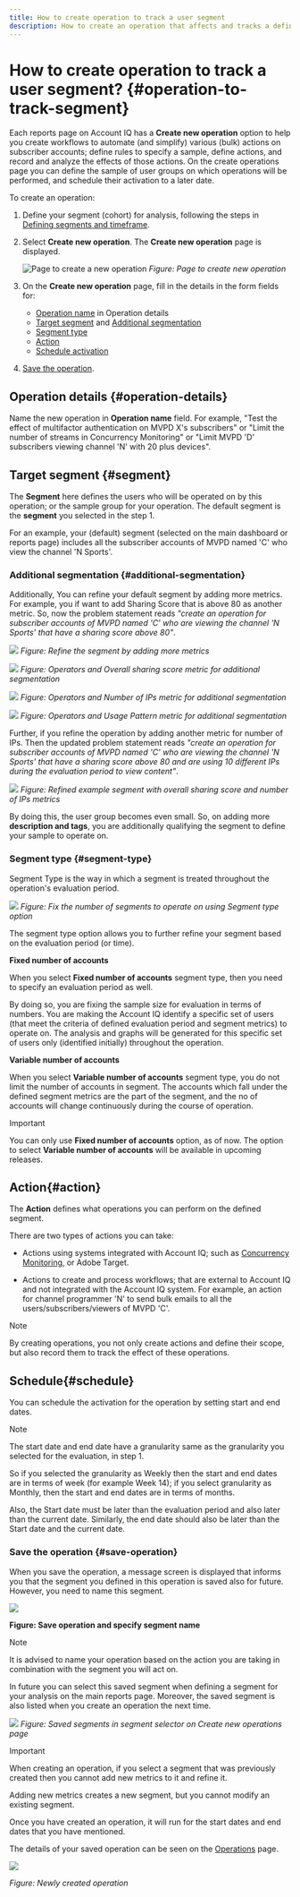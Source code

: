 ```yaml
---
title: How to create operation to track a user segment
description: How to create an operation that affects and tracks a defined segment of users.
---
```


# How to create operation to track a user segment? {#operation-to-track-segment}

Each reports page on Account IQ has a **Create new operation** option to help you create workflows to automate (and simplify) various (bulk) actions on subscriber accounts; define rules to specify a sample, define actions, and record and analyze the effects of those actions. On the create operations page you can define the sample of user groups on which operations will be performed, and schedule their activation to a later date.

To create an operation:

1. Define your segment (cohort) for analysis, following the steps in [Defining segments and timeframe](/help/AccountIQ/howto-select-segment-timeframe.md).

    <!--1. Select the desired MVPD(s).
    2. Select the desired programmer Channel(s).
    3. Specify a time period from the **Granularity and Timeframe** option.-->

1. Select **Create new operation**. The **Create new operation** page is displayed.

    ![Page to create a new operation](assets/create-new-operations.png)
    *Figure: Page to create new operation*

1. On the **Create new operation** page, fill in the details in the form fields for:
  
   * [Operation name](#operation-details) in Operation details
   * [Target segment](#segment) and [Additional segmentation](#additional-segmentation)
   * [Segment type](#segment-type)
   * [Action](#action)
   * [Schedule activation](#schedule)

1. [Save the operation](#save-operation).

## Operation details {#operation-details}

Name the new operation in **Operation name** field. For example, "Test the effect of multifactor authentication on MVPD X's subscribers" or "Limit the number of streams in Concurrency Monitoring" or "Limit MVPD 'D' subscribers viewing channel 'N' with 20 plus devices".

## Target segment {#segment}

The **Segment** here defines the users who will be operated on by this operation; or the sample group for your operation. The default segment is the **segment** you selected in the step 1.

<!--* The first segment entry in the **Segment** section, by default, shows the **segment** you selected in the step 1. This segment defines the subscribers of the MVPDs and Channels that will be affected by the operation being created.

* The **segment evaluation period** is the time period of analysis you selected in step 1 from **Granularity and Timeframe** option.
![](assets/operations-segment-selection.png)
*Figure: Segment and timeframe selection on the main page*-->

For an example, your (default) segment (selected on the main dashboard or reports page) includes all the subscriber accounts of MVPD named 'C' who view the channel 'N Sports'.

### Additional segmentation {#additional-segmentation}

Additionally, You can refine your default segment by adding more metrics. For example, you if want to add Sharing Score that is above 80 as another metric. So, now the problem statement reads *"create an operation for subscriber accounts of MVPD named 'C' who are viewing the channel 'N Sports' that have a sharing score above 80"*.

![](assets/addn-segments.png)
*Figure: Refine the segment by adding more metrics*

![](assets/add-metric-condition.png)
*Figure: Operators and Overall sharing score metric for additional segmentation*

![](assets/add-metric-condition2.png)
*Figure: Operators and Number of IPs metric for additional segmentation*

![](assets/add-metric-condition3.png)
*Figure: Operators and Usage Pattern metric for additional segmentation*

Further, if you refine the operation by adding another metric for number of IPs. Then the updated problem statement reads *"create an operation for subscriber accounts of MVPD named 'C' who are viewing the channel 'N Sports' that have a sharing score above 80 and are using 10 different IPs during the evaluation period to view content"*.

![](assets/refine-segment-operations.png)
*Figure: Refined example segment with overall sharing score and number of IPs metrics*

By doing this, the user group becomes even small. So, on adding more **description and tags**, you are additionally qualifying the segment to define your sample to operate on.

### Segment type {#segment-type}

Segment Type is the way in which a segment is treated throughout the operation's evaluation period.

![](assets/segment-type.png)
*Figure: Fix the number of segments to operate on using Segment type option*

The segment type option allows you to further refine your segment based on the evaluation period (or time).

**Fixed number of accounts** 

When you select **Fixed number of accounts** segment type, then you need to specify an evaluation period as well.

By doing so, you are fixing the sample size for evaluation in terms of numbers. You are making the Account IQ identify a specific set of users (that meet the criteria of defined evaluation period and segment metrics) to operate on. The analysis and graphs will be generated for this specific set of users only (identified initially) throughout the operation.

**Variable number of accounts**

When you select **Variable number of accounts** segment type, you do not limit the number of accounts in segment. The accounts which fall under the defined segment metrics are the part of the segment, and the no of accounts will change continuously during the course of operation.

>[!IMPORTANT]
>
>You can only use **Fixed number of accounts** option, as of now. The option to select **Variable number of accounts** will be available in upcoming releases.

<!--

you tell the Account IQ in the beginning of the operation which number of accounts to operate on.

The account IQ system only has a segment definition, and during the operation it looks into all the accounts that fit that segments.

the number of accounts in segment is not limited, the accounts that fall under defined segment metrics will be part of the segment, and the no of accounts will change continuously, as there are no specific limitations - like an evaluation period in the past.When the segment is defined (which in this example is, subscriber accounts of MVPD 'C' who are viewing the channel 'N Sports' that have a sharing score above 80 and are using 10 different IPs) and we also identified a time period to evaluate a segment. This identifies X number of accounts as sample (for example 5000). How many devices they are using?
It identifies x-number of accounts (5000)...a very specific set of users that meet this criteria.
for every period that we schedule (within that operation) during that operation) we will look at those 5K users that are originally identified and we will present graph about them. How are the sharing scores coming up?u We identified a period. Are their sharing scores going up? Are there fewer of them who are meeting this definition?
Fixed versus variable is the way the treated in fixed or variable way.

1. we identified a fixed set of accounts.
2. we evaluate those specific accounts on criteria throughout the operation.

General idea independent of graph is that we will evaluate a set of accounts identified initially, for no of periods during operation and generate graphs against that.
Those are the 5000 users for which I will create graphs for for every period of the operation.

**Variable number of accounts**
We do not identify any initial set of accounts, we just have a segment definition.
Each period during the operation, we go and look into all the accounts that fit that segments.
If it is not a fixed segment, I won't initially evaluate it. I won't have an initial set of 5000. Instead at every period during the evaluation I will evaluate the segment then, and then I will produce graph about the next 3000 users.
the......will vary from period to period.

if not fixed segment, then I won't initially evaluate or have initial set of 5000, instead at every period during an operation and the.-->

## Action{#action}

The **Action** defines what operations you can perform on the defined segment.

There are two types of actions you can take:

* Actions using systems integrated with Account IQ; such as [Concurrency Monitoring](https://tve.helpdocsonline.com/concurrency-monitoring-introduction), or Adobe Target.

* Actions to create and process workflows; that are external to Account IQ and not integrated with the Account IQ system. For example, an action for channel programmer 'N' to send bulk emails to all the users/subscribers/viewers of MVPD 'C'.

>[!NOTE]
>
>By creating operations, you not only create actions and define their scope, but also record them to track the effect of these operations.

## Schedule{#schedule}

You can schedule the activation for the operation by setting start and end dates.

>[!NOTE]
>
>The start date and end date have a granularity same as the granularity you selected for the evaluation, in step 1.
>
>So if you selected the granularity as Weekly then the start and end dates are in terms of week (for example Week 14); if you select granularity as Monthly, then the start and end dates are in terms of months.

Also, the Start date must be later than the evaluation period and also later than the current date. Similarly, the end date should also be later than the Start date and the current date.

### Save the operation {#save-operation}

When you save the operation, a message screen is displayed that informs you that the segment you defined in this operation is saved also for future. However, you need to name this segment.

![](assets/save-operation.png)

**Figure: Save operation and specify segment name**

>[!NOTE]
>
>It is advised to name your operation based on the action you are taking in combination with the segment you will act on.

In future you can select this saved segment when defining a segment for your analysis on the main reports page. Moreover, the saved segment is also listed when you create an operation the next time.

![](assets/saved-segment-operations-page.png)
*Figure: Saved segments in segment selector on Create new operations page*

>[!IMPORTANT]
>
>When creating an operation, if you select a segment that was previously created then you cannot add new metrics to it and refine it.
>
>Adding new metrics creates a new segment, but you cannot modify an existing segment.

Once you have created an operation, it will run for the start dates and end dates that you have mentioned.

The details of your saved operation can be seen on the [Operations](/help/AccountIQ/operations.md) page.

![](assets/new-operation-created.png)
<!--![](assets/saved-operation-on-pg.png)-->
*Figure: Newly created operation*